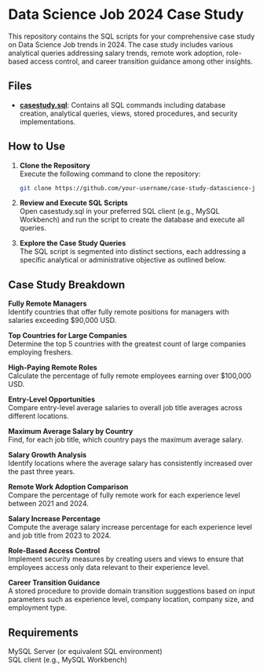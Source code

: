 # Data Science Job 2024 Case Study

This repository contains the SQL scripts for your comprehensive case study on Data Science Job trends in 2024. The case study includes various analytical queries addressing salary trends, remote work adoption, role-based access control, and career transition guidance among other insights.

## Files

- [**casestudy.sql**](https://github.com/abhinavbhandar/case-study/blob/main/datasciencejob_2024.sql): Contains all SQL commands including database creation, analytical queries, views, stored procedures, and security implementations.

## How to Use

1. **Clone the Repository**  
   Execute the following command to clone the repository:
   ```bash
   git clone https://github.com/your-username/case-study-datascience-job-2024.git

2. **Review and Execute SQL Scripts**  
Open casestudy.sql in your preferred SQL client (e.g., MySQL Workbench) and run the script to create the database and execute all queries.

3. **Explore the Case Study Queries**  
The SQL script is segmented into distinct sections, each addressing a specific analytical or administrative objective as outlined below.

## Case Study Breakdown 
**Fully Remote Managers**  
Identify countries that offer fully remote positions for managers with salaries exceeding $90,000 USD.

**Top Countries for Large Companies**  
Determine the top 5 countries with the greatest count of large companies employing freshers.

**High-Paying Remote Roles**  
Calculate the percentage of fully remote employees earning over $100,000 USD.

**Entry-Level Opportunities**  
Compare entry-level average salaries to overall job title averages across different locations.

**Maximum Average Salary by Country**  
Find, for each job title, which country pays the maximum average salary.

**Salary Growth Analysis**  
Identify locations where the average salary has consistently increased over the past three years.

**Remote Work Adoption Comparison**  
Compare the percentage of fully remote work for each experience level between 2021 and 2024.

**Salary Increase Percentage**  
Compute the average salary increase percentage for each experience level and job title from 2023 to 2024.

**Role-Based Access Control**  
Implement security measures by creating users and views to ensure that employees access only data relevant to their experience level.

**Career Transition Guidance**  
A stored procedure to provide domain transition suggestions based on input parameters such as experience level, company location, company size, and employment type.

## Requirements
MySQL Server (or equivalent SQL environment)  
SQL client (e.g., MySQL Workbench)
